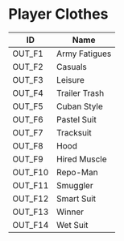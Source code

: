 # Player Clothes

| ID      | Name          |
| ------- | ------------- |
| OUT_F1  | Army Fatigues |
| OUT_F2  | Casuals       |
| OUT_F3  | Leisure       |
| OUT_F4  | Trailer Trash |
| OUT_F5  | Cuban Style   |
| OUT_F6  | Pastel Suit   |
| OUT_F7  | Tracksuit     |
| OUT_F8  | Hood          |
| OUT_F9  | Hired Muscle  |
| OUT_F10 | Repo-Man      |
| OUT_F11 | Smuggler      |
| OUT_F12 | Smart Suit    |
| OUT_F13 | Winner        |
| OUT_F14 | Wet Suit      |
